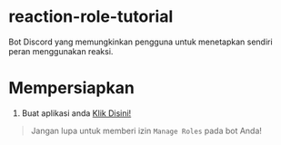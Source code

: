# reaction-role-tutorial
Bot Discord yang memungkinkan pengguna untuk menetapkan sendiri peran menggunakan reaksi.

# Mempersiapkan
1. Buat aplikasi anda [Klik Disini!](https://discordapp.com/developers/applications/me)

> Jangan lupa untuk memberi izin `Manage Roles` pada bot Anda!



